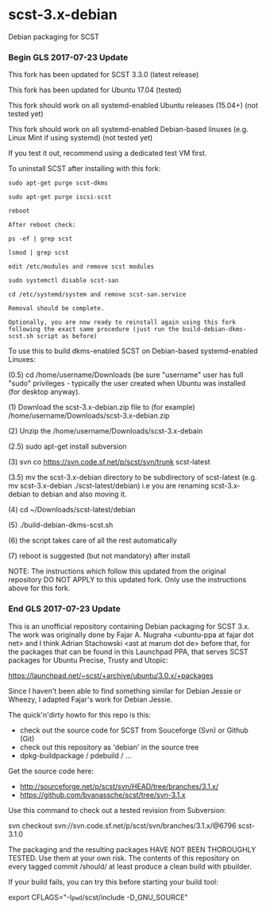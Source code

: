 # scst-3.x-debian
Debian packaging for SCST

### Begin GLS 2017-07-23 Update ###

This fork has been updated for SCST 3.3.0 (latest release)

This fork has been updated for Ubuntu 17.04 (tested)

This fork should work on all systemd-enabled Ubuntu releases (15.04+) (not tested yet)

This fork should work on all systemd-enabled Debian-based linuxes (e.g. Linux Mint if using systemd) (not tested yet)

If you test it out, recommend using a dedicated test VM first.

To uninstall SCST after installing with this fork:

	sudo apt-get purge scst-dkms
	
	sudo apt-get purge iscsi-scst
	
	reboot

	After reboot check:

	ps -ef | grep scst

	lsmod | grep scst

	edit /etc/modules and remove scst modules

	sudo systemctl disable scst-san

	cd /etc/systemd/system and remove scst-san.service

	Removal should be complete.

	Optionally, you are now ready to reinstall again using this fork following the exact same procedure (just run the build-debian-dkms-scst.sh script as before)

To use this to build dkms-enabled SCST on Debian-based systemd-enabled Linuxes:

(0.5) cd /home/username/Downloads (be sure "username" user has full "sudo" privileges - typically the user created when Ubuntu was installed (for desktop anyway).

(1)   Download the scst-3.x-debian.zip file to (for example) /home/username/Downloads/scst-3.x-debian.zip

(2)   Unzip the /home/username/Downloads/scst-3.x-debain

(2.5) sudo apt-get install subversion

(3)   svn co https://svn.code.sf.net/p/scst/svn/trunk scst-latest

(3.5) mv the scst-3.x-debian directory to be subdirectory of scst-latest (e.g. mv scst-3.x-debian ./scst-latest/debian) i.e you are renaming scst-3.x-debian to debian and also moving it.

(4)   cd ~/Downloads/scst-latest/debian

(5)   ./build-debian-dkms-scst.sh

(6)   the script takes care of all the rest automatically

(7)   reboot is suggested (but not mandatory) after install

NOTE: The instructions which follow this updated from the original repository DO NOT APPLY to this updated fork.
      Only use the instructions above for this fork.

### End GLS 2017-07-23 Update ###

This is an unofficial repository containing Debian packaging for SCST 3.x.
The work was originally done by Fajar A. Nugraha &lt;ubuntu-ppa at fajar dot
net&gt; and I think Adrian Stachowski &lt;ast at marum dot de&gt; before that,
for the packages that can be found in this Launchpad PPA, that serves SCST
packages for Ubuntu Precise, Trusty and Utopic:

https://launchpad.net/~scst/+archive/ubuntu/3.0.x/+packages

Since I haven't been able to find something similar for Debian Jessie or
Wheezy, I adapted Fajar's work for Debian Jessie.

The quick'n'dirty howto for this repo is this:

* check out the source code for SCST from Souceforge (Svn) or Github (Git)
* check out this repository as 'debian' in the source tree
* dpkg-buildpackage / pdebuild / ...

Get the source code here:

* http://sourceforge.net/p/scst/svn/HEAD/tree/branches/3.1.x/
* https://github.com/bvanassche/scst/tree/svn-3.1.x

Use this command to check out a tested revision from Subversion:

  svn checkout svn://svn.code.sf.net/p/scst/svn/branches/3.1.x/@6796 scst-3.1.0

The packaging and the resulting packages HAVE NOT BEEN THOROUGHLY TESTED.
Use them at your own risk. The contents of this repository on every
tagged commit /should/ at least produce a clean build with pbuilder.

If your build fails, you can try this before starting your build tool:

  export CFLAGS="-I`pwd`/scst/include -D_GNU_SOURCE"
